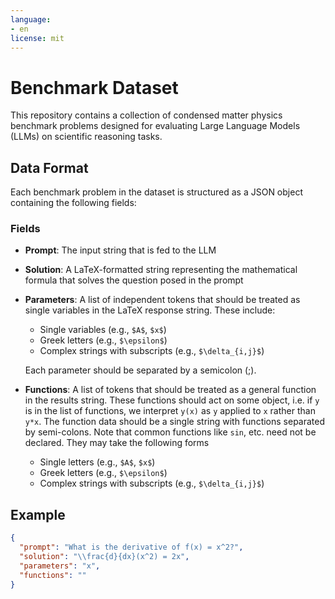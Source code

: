 ```yaml
---
language: 
- en
license: mit
---
```


# Benchmark Dataset

This repository contains a collection of condensed matter physics benchmark problems designed for evaluating Large Language Models (LLMs) on scientific reasoning tasks.

## Data Format

Each benchmark problem in the dataset is structured as a JSON object containing the following fields:

### Fields

- **Prompt**: The input string that is fed to the LLM
- **Solution**: A LaTeX-formatted string representing the mathematical formula that solves the question posed in the prompt
- **Parameters**: A list of independent tokens that should be treated as single variables in the LaTeX response string. These include:
  - Single variables (e.g., `$A$`, `$x$`)
  - Greek letters (e.g., `$\epsilon$`)
  - Complex strings with subscripts (e.g., `$\delta_{i,j}$`)
  
  Each parameter should be separated by a semicolon (;).
- **Functions**: A list of tokens that should be treated as a general function in the results string. These functions should act on some object, i.e. if `y` is in the list of functions, we interpret `y(x)` as `y` applied to `x` rather than `y*x`. The function data should be a single string with functions separated by semi-colons. Note that common functions like `sin`, etc. need not be declared. They may take the following forms
  - Single letters (e.g., `$A$`, `$x$`)
  - Greek letters (e.g., `$\epsilon$`)
  - Complex strings with subscripts (e.g., `$\delta_{i,j}$`)

## Example

```json
{
  "prompt": "What is the derivative of f(x) = x^2?",
  "solution": "\\frac{d}{dx}(x^2) = 2x",
  "parameters": "x",
  "functions": ""
}
```